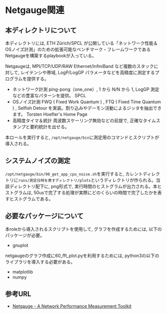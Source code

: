 # Netgauge関連

## 本ディレクトリについて

本ディレクトリには, ETH Zürich/SPCL が公開している「ネットワーク性能＆OSノイズ計測」のための拡張可能なベンチマーク・フレームワークであるNetgaugeを構築するplaybookが入っている。

Netgaugeは, MPI/TCP/UDP/RAW Ethernet/InfiniBand など複数のスタックに対して, レイテンシや帯域, LogP/LogGP パラメータなどを高精度に測定するプログラムを提供する。

- ネットワーク計測 ping-pong（one_one）, 1 から N/N から 1, LogGP 測定などの豊富なパターンを提供。
SPCL
- OSノイズ計測 FWQ ( Fixed Work Quantum ) , FTQ ( Fixed Time Quantum ) , Selfish Detour を実装。割り込みやデーモン活動によるジッタを抽出できます。
Torsten Hoefler's Home Page
- 高精度タイマ＆統計 周波数スケーリング無効などの前提で, 正確なタイムスタンプと要約統計を出せる。

本ロールを実行すると, `/opt/netgauge/bin`に測定用のコマンドとスクリプトが導入される。

## システムノイズの測定

`/opt/netgauge/bin/90_get_app_cpu_noise.sh`を実行すると, カレントディレクトリに`runs/測定日時を表すディレクトリ/plots`というディレクトリが作られる。当該ディレクトリ配下に, png形式で, 実行時間のヒストグラムが出力される。本ヒストグラムは, 50usで完了する処理が実際にどのくらいの時間で完了したかを表すヒストグラムである。

## 必要なパッケージについて

本roleから導入されるスクリプトを使用して, グラフを作成するためには, 以下のパッケージが必要。

- gnuplot

netgaugeのグラフ作成に60_fft_plot.pyを利用するためには, python3の以下のライブラリを導入する必要がある。

- matplotlib
- numpy

## 参考URL

- [Netgauge - A Network Performance Measurement Toolkit](https://htor.inf.ethz.ch/research/netgauge/)
